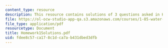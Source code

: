 ```yaml
---
content_type: resource
description: This resource contains solutions of 3 questions asked in Homework 1.
file: https://ol-ocw-studio-app-qa.s3.amazonaws.com/courses/1-85-water-and-wastewater-treatment-engineering-spring-2006/fdee8c57ca178c1dca7ab431dbed3dfb_Homework1Solutions.pdf
file_type: application/pdf
resourcetype: Document
title: Homework1Solutions.pdf
uid: fdee8c57-ca17-8c1d-ca7a-b431dbed3dfb
---
```

